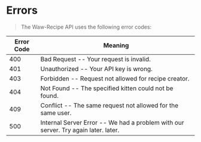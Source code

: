 # Errors

> The Waw-Recipe API uses the following error codes:

Error Code | Meaning
---------- | -------
400 | Bad Request -- Your request is invalid.
401 | Unauthorized -- Your API key is wrong.
403 | Forbidden -- Request not allowed for recipe creator.
404 | Not Found -- The specified kitten could not be found.
409 | Conflict -- The same request not allowed for the same user.
500 | Internal Server Error -- We had a problem with our server. Try again later. later.
